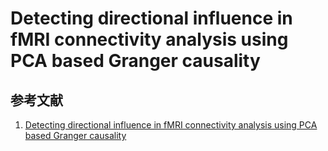 # Detecting directional influence in fMRI connectivity analysis using PCA based Granger causality

## 参考文献
1. [Detecting directional influence in fMRI connectivity analysis using PCA based Granger causality](https://www.sciencedirect.com/science/article/pii/S0006899309013717)
